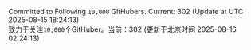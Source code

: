 Committed to Following `10,000` GitHubers. Current: <!-- FOLLOWING_COUNT -->302<!-- FOLLOWING_COUNT --> (Update at UTC <!-- LAST_UPDATED -->2025-08-15 18:24:13<!-- LAST_UPDATED -->)<br>
致力于关注`10,000`个GitHuber。当前：<!-- FOLLOWING_COUNT -->302<!-- FOLLOWING_COUNT --> (更新于北京时间 <!-- LAST_UPDATED_CST -->2025-08-16 02:24:13<!-- LAST_UPDATED_CST -->)
